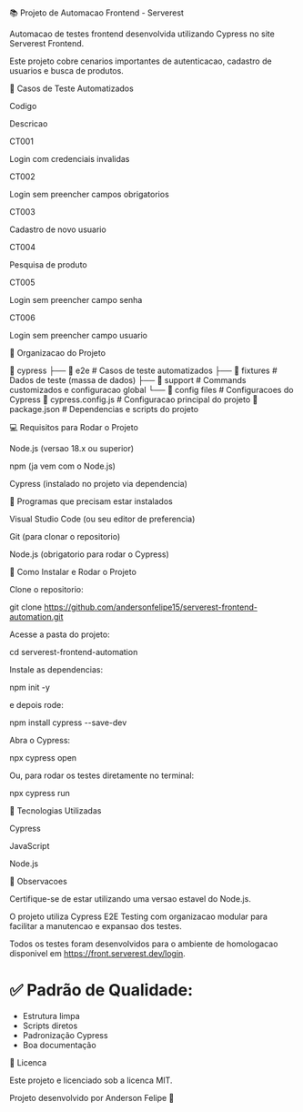 📚 Projeto de Automacao Frontend - Serverest

Automacao de testes frontend desenvolvida utilizando Cypress no site Serverest Frontend.

Este projeto cobre cenarios importantes de autenticacao, cadastro de usuarios e busca de produtos.

📝 Casos de Teste Automatizados

Codigo

Descricao

CT001

Login com credenciais invalidas

CT002

Login sem preencher campos obrigatorios

CT003

Cadastro de novo usuario

CT004

Pesquisa de produto

CT005

Login sem preencher campo senha

CT006

Login sem preencher campo usuario

💠 Organizacao do Projeto

📂 cypress
 ├── 📂 e2e           # Casos de teste automatizados
 ├── 📂 fixtures      # Dados de teste (massa de dados)
 ├── 📂 support       # Commands customizados e configuracao global
 └── 📄 config files  # Configuracoes do Cypress
📄 cypress.config.js   # Configuracao principal do projeto
📄 package.json        # Dependencias e scripts do projeto

💻 Requisitos para Rodar o Projeto

Node.js (versao 18.x ou superior)

npm (ja vem com o Node.js)

Cypress (instalado no projeto via dependencia)

👒 Programas que precisam estar instalados

Visual Studio Code (ou seu editor de preferencia)

Git (para clonar o repositorio)

Node.js (obrigatorio para rodar o Cypress)

🚀 Como Instalar e Rodar o Projeto

Clone o repositorio:

git clone https://github.com/andersonfelipe15/serverest-frontend-automation.git

Acesse a pasta do projeto:

cd serverest-frontend-automation

Instale as dependencias:

npm init -y

e depois rode:

npm install cypress --save-dev

Abra o Cypress:

npx cypress open

Ou, para rodar os testes diretamente no terminal:

npx cypress run

🎯 Tecnologias Utilizadas

Cypress

JavaScript

Node.js

📌 Observacoes

Certifique-se de estar utilizando uma versao estavel do Node.js.

O projeto utiliza Cypress E2E Testing com organizacao modular para facilitar a manutencao e expansao dos testes.

Todos os testes foram desenvolvidos para o ambiente de homologacao disponivel em https://front.serverest.dev/login.

# ✅ Padrão de Qualidade:

- Estrutura limpa
- Scripts diretos
- Padronização Cypress
- Boa documentação

  

📄 Licenca

Este projeto e licenciado sob a licenca MIT.

Projeto desenvolvido por Anderson Felipe 🚀

